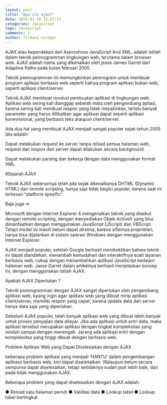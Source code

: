 ```yaml
---
layout: post
title: "Apa itu ajax?"
date: 2019-03-29 13:27:13 
categories: Javascript
tags: Javascript
comments: 1
author: firdaus siregar
---
```




AJAX atau kependekan dari Asycrohnus JavaScript And XML, adalah istilah dalam teknik pemrogramman lingkungan web, terutama dalam browser web. AJAX adalah nama yang dikenalkan oleh jesse James Garret dari Adaptive Paths pada bulan februari 2005.

Teknik pemrogramman ini memungkinkan pemrogram untuk membuat program aplikasi berbasis web seperti halnya program aplikasi bukan web, seperti aplikasi client/server.

Teknik AJAX membuat revolusi pembuatan aplikasi di lingkungan web. Aplikasi web sering kali dianggap sebelah mata oleh pengembang apliasi, karena sering kali membuat respon yang tidak meyakinkan, terlalu banyak parameter yang harus dilibatkan agar aplikasi dapat seperti aplikasi konevnsional, yang berbasis teks ataupun client/server.

Ada dua hal yang membuat AJAX menjadi sangat populer sejak tahun 2005 lalu adalah:

Dapat melakukan request ke server tanpa reload semua halaman web, request dan respon dari server dapat dilakukan secara background.

Dapat melakukan parsing dan bekerja dengan data menggunakan format XML.

#Sejarah AJAX

Teknik AJAX sebenarnya telah ada sejak dikenalkanya DHTML (Dynamic HTML) dan remote scripting, hanya saja tidak begitu populer, karena saat ini terkesan “platform spesific”.


Baja juga =>



Microsoft dengan Internet Explorer 4 mengenalkan teknik yang disebut dengan remote scripting, dengan menyediakan Objek ActiveX yang bisa dimanfaatkan dengan menggunakan JavaScript (JScript) dan VBScript. Tetapi model ini masih belum dapat direima, karena sifatmya proprietari, hanya bisa dijalankan di sistem operasi Windows dengan menggunakan Internet Explorer.

AJAX menjadi populer, setelah Google berhasil membuktikan bahwa teknik ini dapat diandalkan, menambah kemudahan dan interaktifnya suati layanan berbasis web, cukup dengan menambahkan aplikasi JavaScript kedalam halaman web. Jasse Garret dalam artikelnya berhasil menjelaskan konsep ini, dengan menggunakan istilah AJAX.

Apakah AJAX Diperlukan ?

Teknik pemrogramman dengan AJAX sangat diperlukan oleh pengembang aplikasi web, kyang ingin agar aplikasi web yang dibuat mirip aplikasi client/server, memiliki respon yang cepat, karena update data dari server hanya data saja yang diperlukan.

Sebelum AJAX populer, telah banyak aplikasi web yang dibuat lebih banyak untuk proses penyajian data dilayar. Jika ada aplikasi untuk entri data, maka aplikasi tersebut merupakan aplikasi dengan tingkat kompleksitas yang rendah sampai dengan menengah. Jarang ada aplikasi entri dengan kompleksitas yang tinggi dibuat dengan berbasis web.

Problem Aplikasi Web yang Dapat Diselesaikan dengan AJAX

beberapa problem aplikasi yang menjadi ‘HANTU’ dalam pengembangan aplikaso berbasis web, kini dapat diselesaikan. Walaupun belum secara sempurna dapat diselesaikan, tetapi setidaknya sudah jauh lebih baik, dari pada tidak menggunakan AJAX.

Beberapa problem yang dapat diselesaikan dengan AJAX adalah:

● Reload satu halaman penuh
● Validasi data
● Lookup tabel
● Lookup tabel bertingkat



